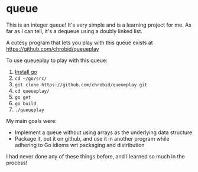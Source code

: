# queue
This is an integer queue! It's very simple and is a learning project for me. As far as I can tell, it's a dequeue using a doubly linked list.

A cutesy program that lets you play with this queue exists at https://github.com/chrobid/queueplay

To use queueplay to play with this queue:
1. [Install go](https://golang.org/doc/install)
2. `cd ~/go/src/`
3. `git clone https://github.com/chrobid/queueplay.git`
4. `cd queueplay/`
5. `go get`
6. `go build`
7. `./queueplay`

My main goals were:
* Implement a queue without using arrays as the underlying data structure
* Package it, put it on github, and use it in another program while adhering to Go idioms wrt packaging and distribution

I had never done any of these things before, and I learned so much in the process!
